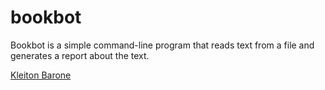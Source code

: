 # bookbot

Bookbot is a simple command-line program that reads text from a file and generates a report about the text.

[Kleiton Barone](https://github.com/KleitonBarone)
